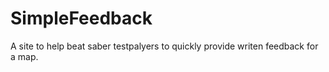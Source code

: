 # SimpleFeedback

A site to help beat saber testpalyers to quickly provide writen feedback for a map.

